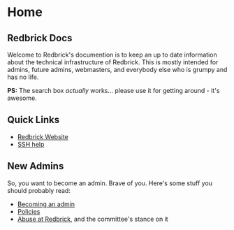 # Home

## Redbrick Docs

Welcome to Redbrick's documention is to keep an up to date information about the technical infrastructure of Redbrick.
This is mostly intended for admins, future admins, webmasters, and everybody else who is grumpy and has no life.

**PS:** The search box *actually* works... please use it for getting around - it's awesome.

## Quick Links

- [Redbrick Website](https://redbrick.dcu.ie)
- [SSH help](https://docs.redbrick.dcu.ie/services/servers/#logging-in)

## New Admins

So, you want to become an admin. Brave of you. Here's some stuff you should probably read:

- [Becoming an admin](/procedures/#new-elected-admins)
- [Policies](/procedures/#redbrick-system-administrator-policies)
- [Abuse at Redbrick](https://fucking.readthedocs.io/en/latest/procedures/abuse), and the committee's stance on it

&emsp;
